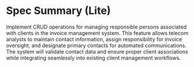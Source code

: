 # Spec Summary (Lite)

Implement CRUD operations for managing responsible persons associated with clients in the invoice management system. This feature allows telecom analysts to maintain contact information, assign responsibility for invoice oversight, and designate primary contacts for automated communications. The system will validate contact data and ensure proper client associations while integrating seamlessly into existing client management workflows.